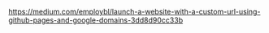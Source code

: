 https://medium.com/employbl/launch-a-website-with-a-custom-url-using-github-pages-and-google-domains-3dd8d90cc33b